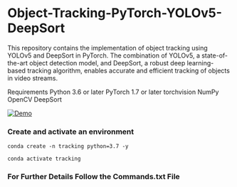 # Object-Tracking-PyTorch-YOLOv5-DeepSort

This repository contains the implementation of object tracking using YOLOv5 and DeepSort in PyTorch. The combination of YOLOv5, a state-of-the-art object detection model, and DeepSort, a robust deep learning-based tracking algorithm, enables accurate and efficient tracking of objects in video streams.

Requirements
Python 3.6 or later
PyTorch 1.7 or later
torchvision
NumPy
OpenCV
DeepSort


[![Demo](img.gif)](https://github.com/SuchindraKumar/Obj_Tracking_with_deepSort_-_yolov5/blob/main/img.gif)



### Create and activate an environment
```
conda create -n tracking python=3.7 -y

conda activate tracking
```

### For Further Details Follow the Commands.txt File
